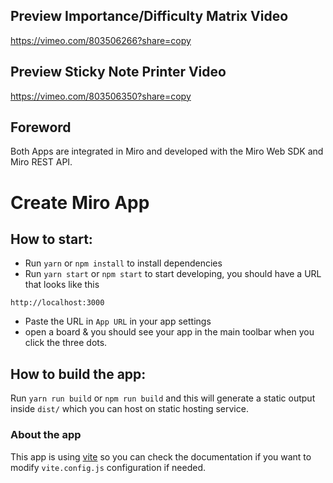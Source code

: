 ## Preview Importance/Difficulty Matrix Video
https://vimeo.com/803506266?share=copy

## Preview Sticky Note Printer Video
https://vimeo.com/803506350?share=copy

## Foreword
Both Apps are integrated in Miro and developed with the Miro Web SDK and Miro REST API.

# Create Miro App

## How to start:

- Run `yarn` or `npm install` to install dependencies
- Run `yarn start` or `npm start` to start developing, you should have a URL
  that looks like this

```
http://localhost:3000
```

- Paste the URL in `App URL` in your app settings
- open a board & you should see your app in the main toolbar when you click the
  three dots.

## How to build the app:

Run `yarn run build` or `npm run build` and this will generate a static output
inside `dist/` which you can host on static hosting service.

### About the app

This app is using [vite](https://vitejs.dev/) so you can check the documentation
if you want to modify `vite.config.js` configuration if needed.
